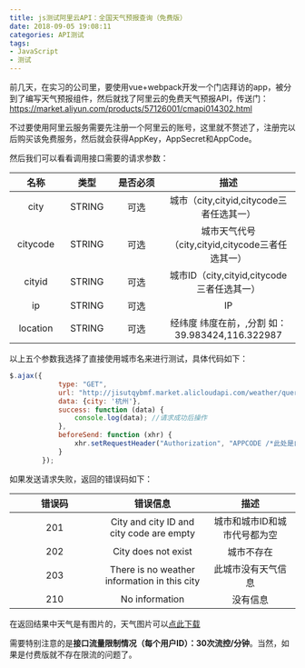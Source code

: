 ```yaml
---
title: js测试阿里云API：全国天气预报查询（免费版）
date: 2018-09-05 19:08:11
categories: API测试
tags: 
- JavaScript
- 测试
---
```

前几天，在实习的公司里，要使用vue+webpack开发一个门店拜访的app，被分到了编写天气预报组件，然后就找了阿里云的免费天气预报API，传送门：<a href="https://market.aliyun.com/products/57126001/cmapi014302.html" target="_blank">https://market.aliyun.com/products/57126001/cmapi014302.html</a>

不过要使用阿里云服务需要先注册一个阿里云的账号，这里就不赘述了，注册完以后购买该免费服务，然后就会获得AppKey，AppSecret和AppCode。

然后我们可以看看调用接口需要的请求参数：

<style>
table th:nth-of-type(1) {
    width: 15%;
}
table th:nth-of-type(2) {
    width: 15%;
}
table th:nth-of-type(3) {
    width: 15%;
}
table th:nth-of-type(4) {
    width: 40%;
}
</style>

| 名称 | 类型 | 是否必须 | 描述 |
| :------: | :------: | :------: | :----: |
| city | STRING | 可选 | 城市（city,cityid,citycode三者任选其一） |
| citycode | STRING | 可选 | 城市天气代号（city,cityid,citycode三者任选其一） |
| cityid | STRING | 可选 | 城市ID（city,cityid,citycode三者任选其一） |
| ip | STRING | 可选 | IP |
| location | STRING | 可选 | 经纬度 纬度在前，,分割 如：39.983424,116.322987 |

以上五个参数我选择了直接使用城市名来进行测试，具体代码如下：
```js
$.ajax({
            type: "GET",
            url: "http://jisutqybmf.market.alicloudapi.com/weather/query",
            data: {city: '杭州'},
            success: function (data) {
                console.log(data); //请求成功后操作
            },
            beforeSend: function (xhr) {
                xhr.setRequestHeader("Authorization", "APPCODE /*此处是自己的APPCODE*/");
            }
        });
```
如果发送请求失败，返回的错误码如下：

|错误码	|错误信息	|描述|
| :------: | :------: | :------: |
|201	|City and city ID and city code are empty|	城市和城市ID和城市代号都为空|
|202	|City does not exist|	城市不存在|
|203	|There is no weather information in this city|	此城市没有天气信息|
|210	|No information|	没有信息|
在返回结果中天气是有图片的，天气图片可以<a href="http://api.jisuapi.com/weather/icon.zip?spm=5176.730006-56956004-57126001-cmapi014302/A.content.12.4f901460cUsWvl&file=icon.zip" target="_blank">点此下载</a>

需要特别注意的是**接口流量限制情况（每个用户ID）：30次流控/分钟**。当然，如果是付费版就不存在限流的问题了。
